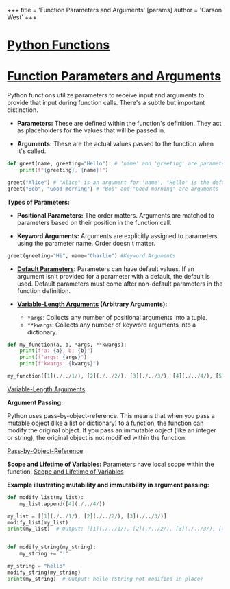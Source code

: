 +++
 title = 'Function Parameters and Arguments'
[params]
	author = 'Carson West'
+++
# [Python Functions](./../python-functions/)
# [Function Parameters and Arguments](./../function-parameters-and-arguments/) 
Python functions utilize parameters to receive input and arguments to provide that input during function calls.  There's a subtle but important distinction.

* **Parameters:** These are defined within the function's definition. They act as placeholders for the values that will be passed in.

* **Arguments:** These are the actual values passed to the function when it's called.


```python
def greet(name, greeting="Hello"): # 'name' and 'greeting' are parameters
    print(f"{greeting}, {name}!")

greet("Alice") # "Alice" is an argument for 'name', "Hello" is the default argument for 'greeting'
greet("Bob", "Good morning") # "Bob" and "Good morning" are arguments
```

**Types of Parameters:**

* **Positional Parameters:**  The order matters.  Arguments are matched to parameters based on their position in the function call.

* **Keyword Arguments:**  Arguments are explicitly assigned to parameters using the parameter name. Order doesn't matter.

```python
greet(greeting="Hi", name="Charlie") #Keyword Arguments
```

* **[Default Parameters](./../default-parameters/):**  Parameters can have default values. If an argument isn't provided for a parameter with a default, the default is used.  Default parameters must come after non-default parameters in the function definition.

* **[Variable-Length Arguments](./../variable-length-arguments/) (Arbitrary Arguments):**
    * `*args`:  Collects any number of positional arguments into a tuple.
    * `**kwargs`: Collects any number of keyword arguments into a dictionary.

```python
def my_function(a, b, *args, **kwargs):
    print(f"a: {a}, b: {b}")
    print(f"args: {args}")
    print(f"kwargs: {kwargs}")

my_function([1](./../1/), [2](./../2/), [3](./../3/), [4](./../4/), [5](./../5/), name="Alice", age=30)
```

[Variable-Length Arguments](./../variable-length-arguments/)

**Argument Passing:**

Python uses pass-by-object-reference.  This means that when you pass a mutable object (like a list or dictionary) to a function, the function can modify the original object.  If you pass an immutable object (like an integer or string), the original object is not modified within the function.

[Pass-by-Object-Reference](./../pass-by-object-reference/)


**Scope and Lifetime of Variables:**  Parameters have local scope within the function.  [Scope and Lifetime of Variables](./../scope-and-lifetime-of-variables/)

**Example illustrating mutability and immutability in argument passing:**

```python
def modify_list(my_list):
    my_list.append([4](./../4/))

my_list = [[1](./../1/), [2](./../2/), [3](./../3/)]
modify_list(my_list)
print(my_list)  # Output: [[1](./../1/), [2](./../2/), [3](./../3/), [4](./../4/)]  (List modified)


def modify_string(my_string):
    my_string += "!"

my_string = "hello"
modify_string(my_string)
print(my_string)  # Output: hello (String not modified in place)
```
